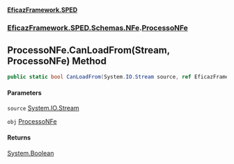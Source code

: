 #### [EficazFramework.SPED](EficazFrameworkSPED.md 'EficazFramework SPED')
### [EficazFramework.SPED.Schemas.NFe](EficazFramework.SPED.Schemas.NFe.md 'EficazFramework.SPED.Schemas.NFe').[ProcessoNFe](EficazFramework.SPED.Schemas.NFe/ProcessoNFe.md 'EficazFramework.SPED.Schemas.NFe.ProcessoNFe')

## ProcessoNFe.CanLoadFrom(Stream, ProcessoNFe) Method

```csharp
public static bool CanLoadFrom(System.IO.Stream source, ref EficazFramework.SPED.Schemas.NFe.ProcessoNFe obj);
```
#### Parameters

<a name='EficazFramework.SPED.Schemas.NFe.ProcessoNFe.CanLoadFrom(System.IO.Stream,EficazFramework.SPED.Schemas.NFe.ProcessoNFe).source'></a>

`source` [System.IO.Stream](https://docs.microsoft.com/en-us/dotnet/api/System.IO.Stream 'System.IO.Stream')

<a name='EficazFramework.SPED.Schemas.NFe.ProcessoNFe.CanLoadFrom(System.IO.Stream,EficazFramework.SPED.Schemas.NFe.ProcessoNFe).obj'></a>

`obj` [ProcessoNFe](EficazFramework.SPED.Schemas.NFe/ProcessoNFe.md 'EficazFramework.SPED.Schemas.NFe.ProcessoNFe')

#### Returns
[System.Boolean](https://docs.microsoft.com/en-us/dotnet/api/System.Boolean 'System.Boolean')